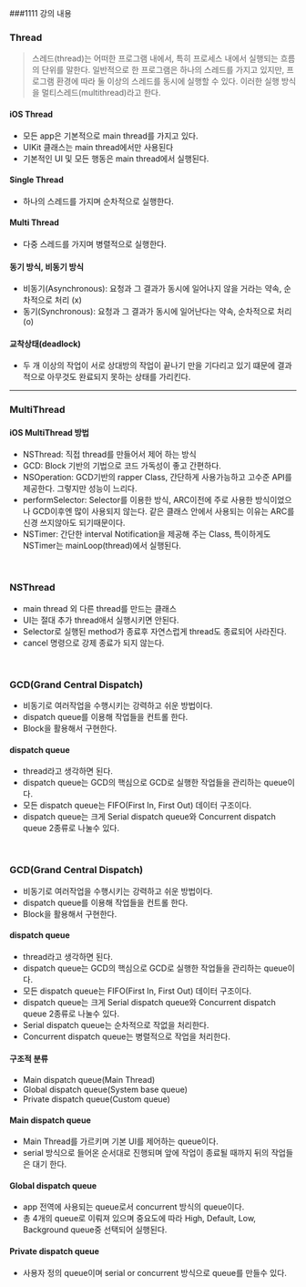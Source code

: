 ###1111 강의 내용

### Thread

 >스레드(thread)는 어떠한 프로그램 내에서, 특히 프로세스 내에서 실행되는 흐름의 단위를 말한다. 일반적으로 한 프로그램은 하나의 스레드를 가지고 있지만, 프로그램 환경에 따라 둘 이상의 스레드를 동시에 실행할 수 있다. 이러한 실행 방식을 멀티스레드(multithread)라고 한다.

#### iOS Thread
  - 모든 app은 기본적으로 main thread를 가지고 있다.
  - UIKit 클래스는 main thread에서만 사용된다
  - 기본적인 UI 및 모든 행동은 main thread에서 실행된다.

#### Single Thread
  - 하나의 스레드를 가지며 순차적으로 실행한다.

#### Multi Thread
  - 다중 스레드를 가지며 병렬적으로 실행한다.

#### 동기 방식, 비동기 방식
  - 비동기(Asynchronous): 요청과 그 결과가 동시에 일어나지 않을 거라는 약속, 순차적으로 처리 (x)
  - 동기(Synchronous): 요청과 그 결과가 동시에 일어난다는 약속, 순차적으로 처리 (o)

#### 교착상태(deadlock)
  - 두 개 이상의 작업이 서로 상대방의 작업이 끝나기 만을 기다리고 있기 떄문에 결과적으로 아무것도 완료되지 못하는 상태를 가리킨다.

-------

### MultiThread

#### iOS MultiThread 방법
  - NSThread: 직접 thread를 만들어서 제어 하는 방식
  - GCD: Block 기반의 기법으로 코드 가독성이 좋고 간편하다.
  - NSOperation: GCD기반의 rapper Class, 간단하게 사용가능하고 고수준 API를 제공한다. 그렇지만 성능이 느리다.
  - performSelector: Selector를 이용한 방식, ARC이전에 주로 사용한 방식이었으나 GCD이후엔 많이 사용되지 않는다.
  같은 클래스 안에서 사용되는 이유는 ARC를 신경 쓰지않아도 되기때문이다.
  - NSTimer: 간단한 interval Notification을 제공해 주는 Class, 특이하게도 NSTimer는 mainLoop(thread)에서 실행된다.

</br>

### NSThread
  - main thread 외 다른 thread를 만드는 클래스
  - UI는 절대 추가 thread애서 실행시키면 안된다.
  - Selector로 실행된 method가 종료후 자연스럽게 thread도 종료되어 사라진다.
  - cancel 명령으로 강제 종료가 되지 않는다.

</br>

### GCD(Grand Central Dispatch)
  - 비동기로 여러작업을 수행시키는 강력하고 쉬운 방법이다.
  - dispatch queue를 이용해 작업들을 컨트롤 한다.
  - Block을 활용해서 구현한다.

#### dispatch queue
  - thread라고 생각하면 된다.
  - dispatch queue는 GCD의 핵심으로 GCD로 실행한 작업들을 관리하는 queue이다.
  - 모든 dispatch queue는 FIFO(First In, First Out) 데이터 구조이다.
  - dispatch queue는 크게 Serial dispatch queue와 Concurrent dispatch queue 2종류로 나눌수 있다.

</br>

### GCD(Grand Central Dispatch)
  - 비동기로 여러작업을 수행시키는 강력하고 쉬운 방법이다.
  - dispatch queue를 이용해 작업들을 컨트롤 한다.
  - Block을 활용해서 구현한다.

#### dispatch queue
  - thread라고 생각하면 된다.
  - dispatch queue는 GCD의 핵심으로 GCD로 실행한 작업들을 관리하는 queue이다.
  - 모든 dispatch queue는 FIFO(First In, First Out) 데이터 구조이다.
  - dispatch queue는 크게 Serial dispatch queue와 Concurrent dispatch queue 2종류로 나눌수 있다.
  - Serial dispatch queue는 순차적으로 작없을 처리한다.
  - Concurrent dispatch queue는 병렬적으로 작업을 처리한다.

#### 구조적 분류
  - Main dispatch queue(Main Thread)
  - Global dispatch queue(System base queue)
  - Private dispatch queue(Custom queue)

#### Main dispatch queue
  - Main Thread를 가르키며 기본 UI를 제어하는 queue이다.
  - serial 방식으로 들어온 순서대로 진행되며 앞에 작업이 종료될 때까지 뒤의 작업들은 대기 한다.

#### Global dispatch queue
  - app 전역에 사용되는 queue로서 concurrent 방식의 queue이다.
  - 총 4개의 queue로 이뤄져 있으며 중요도에 따라 High, Default, Low, Background queue중 선택되어 실행된다.

#### Private dispatch queue
  - 사용자 정의 queue이며 serial or concurrent 방식으로 queue를 만들수 있다.
